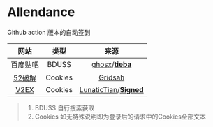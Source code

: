# Allendance
Github action 版本的自动签到

|                 网站                 |  类型   |                             来源                             |
| :----------------------------------: | :-----: | :----------------------------------------------------------: |
| [百度贴吧](https://tieba.baidu.com/) |  BDUSS  | [ghosx](https://github.com/ghosx)/**[tieba](https://github.com/ghosx/tieba)** |
|  [52破解](https://www.52pojie.cn/)   | Cookies |  [Gridsah](https://www.52pojie.cn/thread-1220458-1-1.html)   |
|    [V2EX](https://www.v2ex.com/)     | Cookies | [LunaticTian](https://github.com/LunaticTian)/**[Signed](https://github.com/LunaticTian/Website-Signed-Gather)** |

> 1. BDUSS 自行搜索获取
> 2. Cookies 如无特殊说明即为登录后的请求中的Cookies全部文本